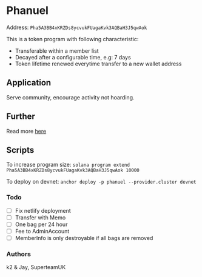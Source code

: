 # Phanuel

Address: `Pha5A3BB4xKRZDs8ycvukFUagaKvk3AQBaH3J5qwAok`

This is a token program with following characteristic:

- Transferable within a member list
- Decayed after a configurable time, e.g: 7 days
- Token lifetime renewed everytime transfer to a new wallet address

## Application

Serve community, encourage activity not hoarding.

## Further

Read more [here](https://hieub.notion.site/phanuel-Help-Token-aca5e5ecd74c47ff8091456067414bae?pvs=4)

## Scripts

To increase program size: `solana program extend Pha5A3BB4xKRZDs8ycvukFUagaKvk3AQBaH3J5qwAok 10000`

To deploy on devnet: `anchor deploy -p phanuel --provider.cluster devnet`

### Todo

- [ ] Fix netlify deployment
- [ ] Transfer with Memo
- [ ] One bag per 24 hour
- [ ] Fee to AdminAccount
- [ ] MemberInfo is only destroyable if all bags are removed

### Authors

k2 & Jay, SuperteamUK
